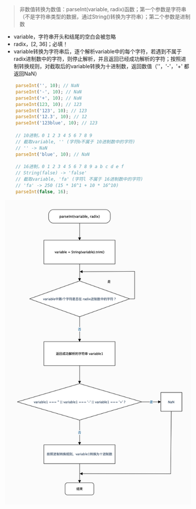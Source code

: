 > 非数值转换为数值：parseInt(variable, radix)函数；第一个参数是字符串（不是字符串类型的数据，通过String()转换为字符串）；第二个参数是进制数
- variable，字符串开头和结尾的空白会被忽略
- radix，[2, 36]；必填！
- variable转换为字符串后，逐个解析variable中的每个字符，若遇到不属于radix进制数中的字符，则停止解析，并且返回已经成功解析的字符；按照进制转换规则，对截取后的variable转换为十进制数，返回数值（''，'-'，'+' 都返回NaN）
```javascript
    parseInt('', 10); // NaN
    parseInt('-', 10); // NaN
    parseInt('+', 10); // NaN
    parseInt(123, 10); // 123
    parseInt('123', 10); // 123
    parseInt('12.3', 10); // 12
    parseInt('123blue', 10); // 123

    // 10进制，0 1 2 3 4 5 6 7 8 9
    // 截取variable, '' (字符b不属于 10进制数中的字符)
    // '' -> NaN
    parseInt('blue', 10); // NaN

    // 16进制，0 1 2 3 4 5 6 7 8 9 a b c d e f
    // String(false) -> 'false'
    // 截取variable, 'fa' (字符l 不属于 16进制数中的字符)
    // 'fa' -> 250 (15 * 16^1 + 10 * 16^10)
    parseInt(false, 16);
```

![parseInt(stringradix) 流程图](./3.dataType_parseInt(variable,radix).png "parseInt(stringradix) 流程图")


